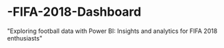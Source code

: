 # -FIFA-2018-Dashboard
"Exploring football data with Power BI: Insights and analytics for FIFA 2018 enthusiasts"
